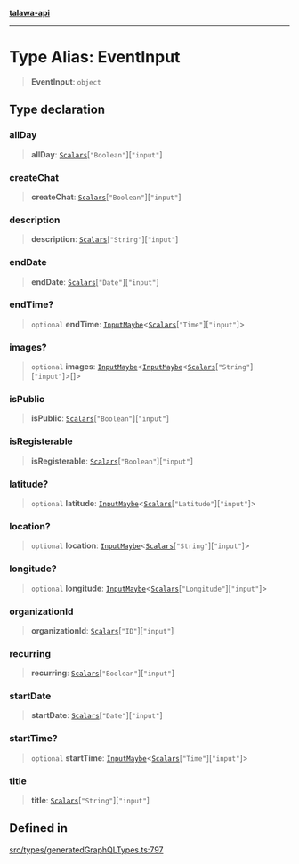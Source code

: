 [**talawa-api**](../../../README.md)

***

# Type Alias: EventInput

> **EventInput**: `object`

## Type declaration

### allDay

> **allDay**: [`Scalars`](Scalars.md)\[`"Boolean"`\]\[`"input"`\]

### createChat

> **createChat**: [`Scalars`](Scalars.md)\[`"Boolean"`\]\[`"input"`\]

### description

> **description**: [`Scalars`](Scalars.md)\[`"String"`\]\[`"input"`\]

### endDate

> **endDate**: [`Scalars`](Scalars.md)\[`"Date"`\]\[`"input"`\]

### endTime?

> `optional` **endTime**: [`InputMaybe`](InputMaybe.md)\<[`Scalars`](Scalars.md)\[`"Time"`\]\[`"input"`\]\>

### images?

> `optional` **images**: [`InputMaybe`](InputMaybe.md)\<[`InputMaybe`](InputMaybe.md)\<[`Scalars`](Scalars.md)\[`"String"`\]\[`"input"`\]\>[]\>

### isPublic

> **isPublic**: [`Scalars`](Scalars.md)\[`"Boolean"`\]\[`"input"`\]

### isRegisterable

> **isRegisterable**: [`Scalars`](Scalars.md)\[`"Boolean"`\]\[`"input"`\]

### latitude?

> `optional` **latitude**: [`InputMaybe`](InputMaybe.md)\<[`Scalars`](Scalars.md)\[`"Latitude"`\]\[`"input"`\]\>

### location?

> `optional` **location**: [`InputMaybe`](InputMaybe.md)\<[`Scalars`](Scalars.md)\[`"String"`\]\[`"input"`\]\>

### longitude?

> `optional` **longitude**: [`InputMaybe`](InputMaybe.md)\<[`Scalars`](Scalars.md)\[`"Longitude"`\]\[`"input"`\]\>

### organizationId

> **organizationId**: [`Scalars`](Scalars.md)\[`"ID"`\]\[`"input"`\]

### recurring

> **recurring**: [`Scalars`](Scalars.md)\[`"Boolean"`\]\[`"input"`\]

### startDate

> **startDate**: [`Scalars`](Scalars.md)\[`"Date"`\]\[`"input"`\]

### startTime?

> `optional` **startTime**: [`InputMaybe`](InputMaybe.md)\<[`Scalars`](Scalars.md)\[`"Time"`\]\[`"input"`\]\>

### title

> **title**: [`Scalars`](Scalars.md)\[`"String"`\]\[`"input"`\]

## Defined in

[src/types/generatedGraphQLTypes.ts:797](https://github.com/Suyash878/talawa-api/blob/f376d03c37e9acd046e7cc983947432c95f74442/src/types/generatedGraphQLTypes.ts#L797)
